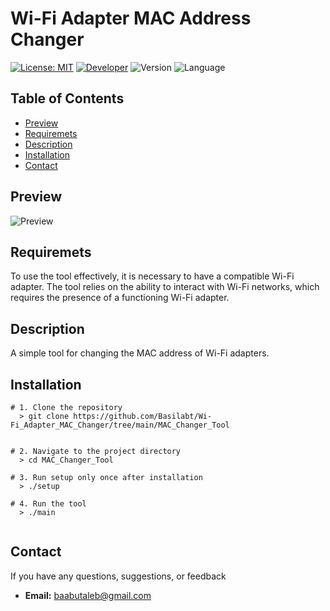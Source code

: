 
# Wi-Fi Adapter MAC Address Changer

[![License: MIT](https://img.shields.io/badge/License-MIT-yellow.svg)](https://github.com/Basilabt/Wi-Fi_Adapter_MAC_Changer/blob/main/LICENSE.txt)
[![Developer](https://img.shields.io/badge/Developer-Basilabt-crimson)](https://github.com/Basilabt)
![Version](https://img.shields.io/badge/version-1.0-brightgreen)
![Language](https://img.shields.io/badge/language-Python-blue)



## Table of Contents

- [Preview](#preview)
- [Requiremets](#requiremets)
- [Description](#description)
- [Installation](#scenario)
- [Contact](#contact)

## Preview
![Preview](https://github.com/Basilabt/Wi-Fi_Adapter_MAC_Changer/assets/77483631/5e8c1eab-8379-4333-97a4-60ec08026c5e)


## Requiremets
To use the tool effectively, it is necessary to have a compatible Wi-Fi adapter. The tool relies on the ability to interact with Wi-Fi networks, which requires the presence of a functioning Wi-Fi adapter.

## Description
A simple tool for changing the MAC address of Wi-Fi adapters.

## Installation



```
# 1. Clone the repository
  > git clone https://github.com/Basilabt/Wi-Fi_Adapter_MAC_Changer/tree/main/MAC_Changer_Tool


# 2. Navigate to the project directory
  > cd MAC_Changer_Tool

# 3. Run setup only once after installation
  > ./setup 

# 4. Run the tool
  > ./main


```

## Contact
If you have any questions, suggestions, or feedback

- **Email:** [baabutaleb@gmail.com](mailto:baabutaleb@gmail.com)
